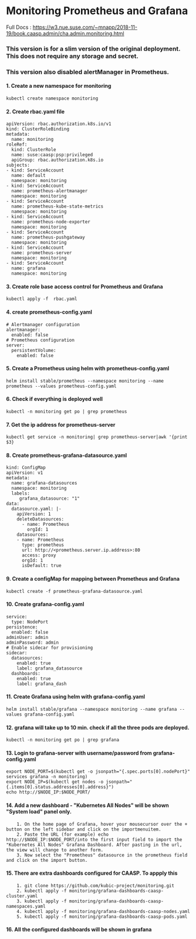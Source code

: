 # Monitoring Prometheus and Grafana
Full Docs : https://w3.nue.suse.com/~mnapp/2018-11-19/book.caasp.admin/cha.admin.monitoring.html
### This version is for a slim version of the original deployment. This does not require any storage and secret.
### This version also disabled alertManager in Prometheus.
#### 1. Create a new namespace for monitoring 
```kubectl create namespace monitoring```
#### 2. Create rbac.yaml file
```
apiVersion: rbac.authorization.k8s.io/v1
kind: ClusterRoleBinding
metadata:
  name: monitoring
roleRef:
  kind: ClusterRole
  name: suse:caasp:psp:privileged
  apiGroup: rbac.authorization.k8s.io
subjects:
- kind: ServiceAccount
  name: default
  namespace: monitoring
- kind: ServiceAccount
  name: prometheus-alertmanager
  namespace: monitoring
- kind: ServiceAccount
  name: prometheus-kube-state-metrics
  namespace: monitoring
- kind: ServiceAccount
  name: prometheus-node-exporter
  namespace: monitoring  
- kind: ServiceAccount
  name: prometheus-pushgateway
  namespace: monitoring  
- kind: ServiceAccount
  name: prometheus-server
  namespace: monitoring  
- kind: ServiceAccount
  name: grafana
  namespace: monitoring 
  ```
#### 3. Create role base access control for Prometheus and Grafana
```kubectl apply -f  rbac.yaml```
#### 4. create prometheus-config.yaml
```
# Alertmanager configuration
alertmanager:
  enabled: false
# Prometheus configuration
server:
  persistentVolume:
    enabled: false
```
#### 5. Create a Prometheus using helm with prometheus-config.yaml
```helm install stable/prometheus --namespace monitoring --name prometheus --values prometheus-config.yaml```
#### 6. Check if everything is deployed well
```kubectl -n monitoring get po | grep prometheus```
#### 7. Get the ip address for prometheus-server
```kubectl get service -n monitoring| grep prometheus-server|awk '{print $3}```
#### 8. Create prometheus-grafana-datasource.yaml
```
kind: ConfigMap
apiVersion: v1
metadata:
  name: grafana-datasources
  namespace: monitoring
  labels:
     grafana_datasource: "1"
data:
  datasource.yaml: |-
    apiVersion: 1
    deleteDatasources:
      - name: Prometheus
        orgId: 1
    datasources:
    - name: Prometheus
      type: prometheus
      url: http://<prometheus.server.ip.address>:80
      access: proxy
      orgId: 1
      isDefault: true
  ```
#### 9. Create a configMap for mapping between Prometheus and Grafana
```kubectl create -f prometheus-grafana-datasource.yaml``` 
#### 10. Create grafana-config.yaml
```
service:
  type: NodePort
persistence:
  enabled: false
adminUser: admin
adminPassword: admin
# Enable sidecar for provisioning
sidecar:
  datasources:
    enabled: true
    label: grafana_datasource
  dashboards:
    enabled: true
    label: grafana_dash
```
#### 11. Create Grafana using helm with grafana-config.yaml
```helm install stable/grafana --namespace monitoring --name grafana --values grafana-config.yaml``` 
#### 12. grafana will take up to 10 min. check if all the three pods are deployed.
```kubectl -n monitoring get po | grep grafana```
#### 13. Login to grafana-server with username/password from grafana-config.yaml
```
export NODE_PORT=$(kubectl get -o jsonpath="{.spec.ports[0].nodePort}" services grafana -n monitoring)
export NODE_IP=$(kubectl get nodes -o jsonpath="{.items[0].status.addresses[0].address}")
echo http://$NODE_IP:$NODE_PORT/
```

#### 14. Add a new dashboard - "Kubernetes All Nodes" will be shown "System load" panel only.
```
    1. On the home page of Grafana, hover your mousecursor over the + button on the left sidebar and click on the importmenuitem.
    2. Paste the URL (for example) echo http://$NODE_IP:$NODE_PORT/into the first input field to import the "Kubernetes All Nodes" Grafana Dashboard. After pasting in the url, the view will change to another form.
    3. Now select the "Prometheus" datasource in the prometheus field and click on the import button.
```
#### 15. There are extra dashboards configured for CAASP. To appply this
```
    1. git clone https://github.com/kubic-project/monitoring.git
    2. kubectl apply -f monitoring/grafana-dashboards-caasp-cluster.yaml
    3. kubectl apply -f monitoring/grafana-dashboards-caasp-namespaces.yaml
    4. kubectl apply -f monitoring/grafana-dashboards-caasp-nodes.yaml
    5. kubectl apply -f monitoring/grafana-dashboards-caasp-pods.yaml
```
#### 16. All the configured dashboards will be shown in grafana 

